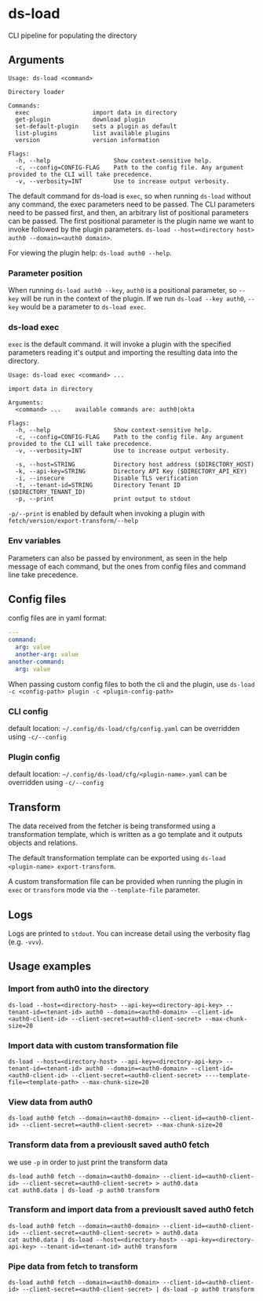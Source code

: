 # ds-load
CLI pipeline for populating the directory

## Arguments

```
Usage: ds-load <command>

Directory loader

Commands:
  exec                  import data in directory
  get-plugin            download plugin
  set-default-plugin    sets a plugin as default
  list-plugins          list available plugins
  version               version information

Flags:
  -h, --help                  Show context-sensitive help.
  -c, --config=CONFIG-FLAG    Path to the config file. Any argument provided to the CLI will take precedence.
  -v, --verbosity=INT         Use to increase output verbosity.
```
The default command for ds-load is `exec`, so when running `ds-load` without any command, the exec parameters need to be passed.
The CLI parameters need to be passed first, and then, an arbitrary list of positional parameters can be passed. The first positional parameter is the plugin name we want to invoke followed by the plugin parameters. `ds-load --host=<directory host> auth0 --domain=<auth0 domain>`.

For viewing the plugin help: `ds-load auth0 --help`. 

### Parameter position
When running `ds-load auth0 --key`, `auth0` is a positional parameter, so `--key` will be run in the context of the plugin. If we run `ds-load --key auth0`, `--key` would be a parameter to `ds-load exec`.

### ds-load exec
`exec` is the default command. it will invoke a plugin with the specified parameters reading it's output and importing the resulting data into the directory.

```
Usage: ds-load exec <command> ...

import data in directory

Arguments:
  <command> ...    available commands are: auth0|okta

Flags:
  -h, --help                  Show context-sensitive help.
  -c, --config=CONFIG-FLAG    Path to the config file. Any argument provided to the CLI will take precedence.
  -v, --verbosity=INT         Use to increase output verbosity.

  -s, --host=STRING           Directory host address ($DIRECTORY_HOST)
  -k, --api-key=STRING        Directory API Key ($DIRECTORY_API_KEY)
  -i, --insecure              Disable TLS verification
  -t, --tenant-id=STRING      Directory Tenant ID ($DIRECTORY_TENANT_ID)
  -p, --print                 print output to stdout
```

`-p/--print` is enabled by default when invoking a plugin with `fetch/version/export-transform/--help`

### Env variables
Parameters can also be passed by environment, as seen in the help message of each command, but the ones from config files and command line take precedence.

## Config files

config files are in yaml format:
```yaml
---
command:
  arg: value
  another-arg: value
another-command:
  arg: value
```

When passing custom config files to both the cli and the plugin, use `ds-load -c <config-path> plugin -c <plugin-config-path>` 

### CLI config
default location: `~/.config/ds-load/cfg/config.yaml` can be overridden using `-c/--config`

### Plugin config
default location: `~/.config/ds-load/cfg/<plugin-name>.yaml` can be overridden using `-c/--config`

## Transform
The data received from the fetcher is being transformed using a transformation template, which is written as a go template and it outputs objects and relations.

The default transformation template can be exported using `ds-load <plugin-name> export-transform`.

A custom transformation file can be provided when running the plugin in `exec` or `transform` mode via the `--template-file` parameter.

## Logs

Logs are printed to `stdout`. You can increase detail using the verbosity flag (e.g. `-vvv`).

## Usage examples

### Import from auth0 into the directory
```
ds-load --host=<directory-host> --api-key=<directory-api-key> --tenant-id=<tenant-id> auth0 --domain=<auth0-domain> --client-id=<auth0-client-id> --client-secret=<auth0-client-secret> --max-chunk-size=20
```

### Import data with custom transformation file
```
ds-load --host=<directory-host> --api-key=<directory-api-key> --tenant-id=<tenant-id> auth0 --domain=<auth0-domain> --client-id=<auth0-client-id> --client-secret=<auth0-client-secret> ----template-file=<template-path> --max-chunk-size=20
```

### View data from auth0
```
ds-load auth0 fetch --domain=<auth0-domain> --client-id=<auth0-client-id> --client-secret=<auth0-client-secret> --max-chunk-size=20
```

### Transform data from a previouslt saved auth0 fetch
we use `-p` in order to just print the transform data
```
ds-load auth0 fetch --domain=<auth0-domain> --client-id=<auth0-client-id> --client-secret=<auth0-client-secret> > auth0.data
cat auth0.data | ds-load -p auth0 transform
```

### Transform and import data from a previouslt saved auth0 fetch
```
ds-load auth0 fetch --domain=<auth0-domain> --client-id=<auth0-client-id> --client-secret=<auth0-client-secret> > auth0.data
cat auth0.data | ds-load --host=<directory-host> --api-key=<directory-api-key> --tenant-id=<tenant-id> auth0 transform
```

### Pipe data from fetch to transform
```
ds-load auth0 fetch --domain=<auth0-domain> --client-id=<auth0-client-id> --client-secret=<auth0-client-secret> | ds-load -p auth0 transform
```
